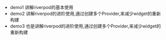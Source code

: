 - demo1 讲解riverpod的基本使用
- demo2 讲解riverpod的进阶使用,通过创建多个Provider,来减少widget的重新构建
- demo3 也是讲解riverpod的进阶使用,通过创建多个Provider,来减少widget的重新构建